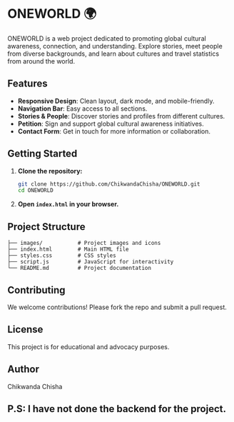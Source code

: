 # ONEWORLD 🌍

ONEWORLD is a web project dedicated to promoting global cultural awareness, connection, and understanding. Explore stories, meet people from diverse backgrounds, and learn about cultures and travel statistics from around the world.

## Features
- **Responsive Design**: Clean layout, dark mode, and mobile-friendly.
- **Navigation Bar**: Easy access to all sections.
- **Stories & People**: Discover stories and profiles from different cultures.
- **Petition**: Sign and support global cultural awareness initiatives.
- **Contact Form**: Get in touch for more information or collaboration.


## Getting Started

1. **Clone the repository:**
   ```bash
   git clone https://github.com/ChikwandaChisha/ONEWORLD.git
   cd ONEWORLD
   ```
2. **Open `index.html` in your browser.**

## Project Structure
```
├── images/           # Project images and icons
├── index.html        # Main HTML file
├── styles.css        # CSS styles
├── script.js         # JavaScript for interactivity
└── README.md         # Project documentation
```

## Contributing
We welcome contributions! Please fork the repo and submit a pull request.
## License
This project is for educational and advocacy purposes.

## Author
Chikwanda Chisha

## P.S: I have not done the backend for the project.
